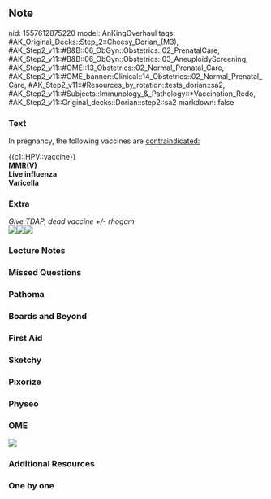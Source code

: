 ## Note
nid: 1557612875220
model: AnKingOverhaul
tags: #AK_Original_Decks::Step_2::Cheesy_Dorian_(M3), #AK_Step2_v11::#B&B::06_ObGyn::Obstetrics::02_PrenatalCare, #AK_Step2_v11::#B&B::06_ObGyn::Obstetrics::03_AneuploidyScreening, #AK_Step2_v11::#OME::13_Obstetrics::02_Normal_Prenatal_Care, #AK_Step2_v11::#OME_banner::Clinical::14_Obstetrics::02_Normal_Prenatal_Care, #AK_Step2_v11::#Resources_by_rotation::tests_dorian::sa2, #AK_Step2_v11::#Subjects::Immunology_&_Pathology::*Vaccination_Redo, #AK_Step2_v11::Original_decks::Dorian::step2::sa2
markdown: false

### Text
In pregnancy, the following vaccines are <u>contraindicated:</u>
<div>
  {{c1::HPV::vaccine}}
</div>
<div>
  <b>MMR(V)</b>
</div>
<div>
  <b>Live influenza</b>
</div>
<div>
  <b>Varicella</b>
</div>

### Extra
<div>
  <div>
    <div>
      <i>Give TDAP, dead vaccine +/- rhogam</i>
    </div>
    <div>
      <i><img src="hm%20(5).png"><img src=
      "paste-99179384799705.jpg"><img src=
      "paste-1282339795632129.jpg"></i>
    </div>
  </div>
</div>

### Lecture Notes


### Missed Questions


### Pathoma


### Boards and Beyond


### First Aid


### Sketchy


### Pixorize


### Physeo


### OME
<div class="ome-widget">
  <a href=
  "https://onlinemeded.org/spa/obstetrics/normal-prenatal-care/acquire?ref=anki">
  <img src="_OME_AnkiFlashcards_Lesson_3.png"></a>
</div>

### Additional Resources


### One by one

